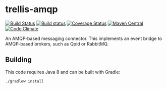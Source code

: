 # trellis-amqp

[![Build Status](https://travis-ci.org/trellis-ldp/trellis-amqp.png?branch=master)](https://travis-ci.org/trellis-ldp/trellis-amqp)
[![Build status](https://ci.appveyor.com/api/projects/status/q1cdl5g48fiyed26?svg=true)](https://ci.appveyor.com/project/acoburn/trellis-amqp)
[![Coverage Status](https://coveralls.io/repos/github/trellis-ldp/trellis-amqp/badge.svg?branch=master)](https://coveralls.io/github/trellis-ldp/trellis-amqp?branch=master)
[![Maven Central](https://maven-badges.herokuapp.com/maven-central/org.trellisldp/trellis-amqp/badge.svg)](https://maven-badges.herokuapp.com/maven-central/org.trellisldp/trellis-amqp/)
[![Code Climate](https://codeclimate.com/github/trellis-ldp/trellis-amqp/badges/gpa.svg)](https://codeclimate.com/github/trellis-ldp/trellis-amqp)

An AMQP-based messaging connector. This implements an event bridge to
AMQP-based brokers, such as Qpid or RabbitMQ.

## Building

This code requires Java 8 and can be built with Gradle:

    ./gradlew install
